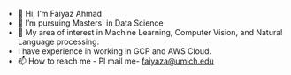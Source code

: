 - 👋 Hi, I’m Faiyaz Ahmad
- 👀 I’m pursuing Masters' in Data Science
- 💞️ My area of interest in Machine Learning, Computer Vision, and Natural Language processing.
- I have experience in working in GCP and AWS Cloud. 
- 📫 How to reach me - Pl mail me- faiyaza@umich.edu

<!---
faiyaz106/faiyaz106 is a ✨ special ✨ repository because its `README.md` (this file) appears on your GitHub profile.
You can click the Preview link to take a look at your changes.
--->
